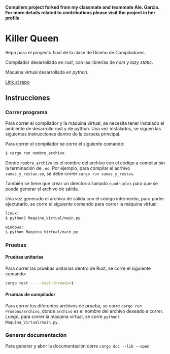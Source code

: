 #### Compilers project forked from my classmate and teammate Ale. Garcia. For more details related to contributions please visit the project in her profile

# Killer Queen
Repo para el proyecto final de la clase de Diseño de Compiladores.

Compilador desarrollado en _rust_, con las librerías de _nom_ y _lazy static_.

Máquina virtual desarrollada en _python_.

[Link al repo](https://github.com/alegayndra/KillerQueen)

## Instrucciones

### Correr programa

Para correr el compilador y la máquina virtual, se necesita tener instalado el ambiente de desarrollo rust y de python. Una vez instalados, se siguen las siguientes instrucciones dentro de la carpeta principal.

Para correr el compilador se corre el siguiente comando:

```bash
$ cargo run nombre_archivo
```

Donde `nombre_archivo` es el nombre del archivo con el código a compilar sin la terminación de `.eo`. Por ejemplo, para compilar el acrhivo `sumas_y_restas.eo`, se debe correr `cargo run sumas_y_restas`.

También se tiene que crear un directorio llamado `cuadruplos` para que se pueda generar el archivo de sálida.

Una vez generado el archivo de sálida con el código intermedio, para poder ejectutarlo, se corre el siguiente comando para correr la máquina virtual:

```bash
linux: 
$ python3 Maquina_Virtual/main.py

windows:
$ python Maquina_Virtual/main.py
```

### Pruebas

#### Pruebas unitarias
Para correr las pruebas unitarias dentro de Rust, se corre el siguiente comando:

```bash
cargo test -- --test-threads=1
```

#### Pruebas de compilador
Para correr los diferentes archivos de prueba, se corre `cargo run Pruebas/archivo`, donde `archivo` es el nombre del archivo deseado a correr. Luego, para correr la maquina virtual, se corre `python3 Maquina_Virtual/main.py`.

### Generar documentación

Para generar y abrir la documentación corre `cargo doc --lib --open`.
